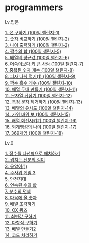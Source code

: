 # programmers

Lv.입문

<a href="https://school.programmers.co.kr/learn/courses/30/lessons/120805" target="_blank"> 1. 몫 구하기 (100일 챌린지-1)</a><br>
<a href="https://school.programmers.co.kr/learn/courses/30/lessons/120807" target="_blank"> 2. 숫자 비교하기 (100일 챌린지-2)</a><br>
<a href="https://school.programmers.co.kr/learn/courses/30/lessons/120820" target="_blank"> 3. 나이 출력하기 (100일 챌린지-2)</a><br>
<a href="https://school.programmers.co.kr/learn/courses/30/lessons/120829" target="_blank"> 4. 짝수의 합 (100일 챌린지-5)</a><br>
<a href="https://school.programmers.co.kr/learn/courses/30/lessons/120817" target="_blank"> 5. 배열의 평균값 (100일 챌린지-6)</a><br>
<a href="https://school.programmers.co.kr/learn/courses/30/lessons/120585" target="_blank"> 6. 머쓱이보다 키 큰 사람 (100일 챌린지-7)</a><br>
<a href="https://school.programmers.co.kr/learn/courses/30/lessons/120583" target="_blank"> 7. 중복된 숫자 개수 (100일 챌린지-8)</a><br>
<a href="https://school.programmers.co.kr/learn/courses/30/lessons/120814" target="_blank"> 8. 피자 나눠 먹기(1) (100일 챌린지-9)</a><br>
<a href="https://school.programmers.co.kr/learn/courses/30/lessons/120824" target="_blank"> 9. 짝수 홀수 개수 (100일 챌린지-10)</a><br>
<a href="https://school.programmers.co.kr/learn/courses/30/lessons/120809" target="_blank"> 10. 배열 두배 만들기 (100일 챌린지-11)</a><br>
<a href="https://school.programmers.co.kr/learn/courses/30/lessons/120822" target="_blank"> 11. 문자열 뒤집기 (100일 챌린지-12)</a><br>
<a href="https://school.programmers.co.kr/learn/courses/30/lessons/120826" target="_blank"> 12. 특정 문자 제거하기 (100일 챌린지-13)</a><br>
<a href="https://school.programmers.co.kr/learn/courses/30/lessons/120903" target="_blank"> 13. 배열의 유사도 (100일 챌린지-14)</a><br>
<a href="https://school.programmers.co.kr/learn/courses/30/lessons/120839" target="_blank"> 14. 가위 바위 보 (100일 챌린지-15)</a><br>
<a href="https://school.programmers.co.kr/learn/courses/30/lessons/120844" target="_blank"> 15. 배열 회전시키기 (100일 챌린지-16)</a><br>
<a href="https://school.programmers.co.kr/learn/courses/30/lessons/120834" target="_blank"> 16. 외계행성의 나이 (100일 챌린지-17)</a><br>
<a href="https://school.programmers.co.kr/learn/courses/30/lessons/120891" target="_blank"> 17. 369게임 (100일 챌린지-18)</a><br>

Lv.0

<a href="https://school.programmers.co.kr/learn/courses/30/lessons/181832" target="_blank"> 1. 정수를 나선형으로 배치하기 </a><br>
<a href="https://school.programmers.co.kr/learn/courses/30/lessons/120876" target="_blank"> 2. 겹치는 선분의 길이 </a><br>
<a href="https://school.programmers.co.kr/learn/courses/30/lessons/120956" target="_blank"> 3. 옹알이(1)</a><br>
<a href="https://school.programmers.co.kr/learn/courses/30/lessons/181916" target="_blank"> 4. 주사위 게임 3</a><br>
<a href="https://school.programmers.co.kr/learn/courses/30/lessons/120866" target="_blank"> 5. 안전지대</a><br>
<a href="https://school.programmers.co.kr/learn/courses/30/lessons/120923" target="_blank"> 6. 연속된 수의 합</a><br>
<a href="https://school.programmers.co.kr/learn/courses/30/lessons/120808" target="_blank"> 7. 분수의 덧셉</a><br>
<a href="https://school.programmers.co.kr/learn/courses/30/lessons/120924" target="_blank"> 8. 다음에 올 숫자</a><br>
<a href="https://school.programmers.co.kr/learn/courses/30/lessons/181893" target="_blank"> 9. 배열 조각하기</a><br>
<a href="https://school.programmers.co.kr/learn/courses/30/lessons/120907" target="_blank"> 10. OX 퀴즈</a><br>
<a href="https://school.programmers.co.kr/learn/courses/30/lessons/120907" target="_blank"> 11. 최빈값 구하기</a><br>
<a href="https://school.programmers.co.kr/learn/courses/30/lessons/120863" target="_blank"> 12. 다항식 구하기</a><br>
<a href="https://school.programmers.co.kr/learn/courses/30/lessons/181921" target="_blank"> 13. 배열 만들기2</a><br>
<a href="https://school.programmers.co.kr/learn/courses/30/lessons/181932" target="_blank"> 14. 코드 처리하기</a><br>
